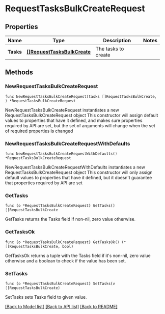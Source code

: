 # RequestTasksBulkCreateRequest

## Properties

Name | Type | Description | Notes
------------ | ------------- | ------------- | -------------
**Tasks** | [**[]RequestTasksBulkCreate**](RequestTasksBulkCreate.md) | The tasks to create | 

## Methods

### NewRequestTasksBulkCreateRequest

`func NewRequestTasksBulkCreateRequest(tasks []RequestTasksBulkCreate, ) *RequestTasksBulkCreateRequest`

NewRequestTasksBulkCreateRequest instantiates a new RequestTasksBulkCreateRequest object
This constructor will assign default values to properties that have it defined,
and makes sure properties required by API are set, but the set of arguments
will change when the set of required properties is changed

### NewRequestTasksBulkCreateRequestWithDefaults

`func NewRequestTasksBulkCreateRequestWithDefaults() *RequestTasksBulkCreateRequest`

NewRequestTasksBulkCreateRequestWithDefaults instantiates a new RequestTasksBulkCreateRequest object
This constructor will only assign default values to properties that have it defined,
but it doesn't guarantee that properties required by API are set

### GetTasks

`func (o *RequestTasksBulkCreateRequest) GetTasks() []RequestTasksBulkCreate`

GetTasks returns the Tasks field if non-nil, zero value otherwise.

### GetTasksOk

`func (o *RequestTasksBulkCreateRequest) GetTasksOk() (*[]RequestTasksBulkCreate, bool)`

GetTasksOk returns a tuple with the Tasks field if it's non-nil, zero value otherwise
and a boolean to check if the value has been set.

### SetTasks

`func (o *RequestTasksBulkCreateRequest) SetTasks(v []RequestTasksBulkCreate)`

SetTasks sets Tasks field to given value.



[[Back to Model list]](../README.md#documentation-for-models) [[Back to API list]](../README.md#documentation-for-api-endpoints) [[Back to README]](../README.md)


